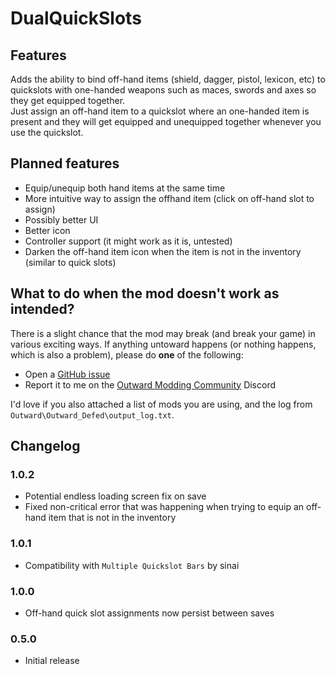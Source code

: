 # DualQuickSlots

## Features
Adds the ability to bind off-hand items (shield, dagger, pistol, lexicon, etc) to quickslots with one-handed weapons such as maces, swords and axes so they get equipped together.  
Just assign an off-hand item to a quickslot where an one-handed item is present and they will get equipped and unequipped together whenever you use the quickslot.  

## Planned features
- Equip/unequip both hand items at the same time
- More intuitive way to assign the offhand item (click on off-hand slot to assign)
- Possibly better UI
- Better icon
- Controller support (it might work as it is, untested)
- Darken the off-hand item icon when the item is not in the inventory (similar to quick slots)

## What to do when the mod doesn't work as intended?
There is a slight chance that the mod may break (and break your game) in various exciting ways.
If anything untoward happens (or nothing happens, which is also a problem), please do **one** of the following:
- Open a [GitHub issue](https://github.com/Faeryn/Outward_DualQuickSlots/issues/new)
- Report it to me on the [Outward Modding Community](https://discord.gg/zKyfGmy7TR) Discord

I'd love if you also attached a list of mods you are using, and the log from `Outward\Outward_Defed\output_log.txt`.

## Changelog
### 1.0.2
- Potential endless loading screen fix on save
- Fixed non-critical error that was happening when trying to equip an off-hand item that is not in the inventory

### 1.0.1
- Compatibility with `Multiple Quickslot Bars` by sinai

### 1.0.0
- Off-hand quick slot assignments now persist between saves

### 0.5.0
- Initial release